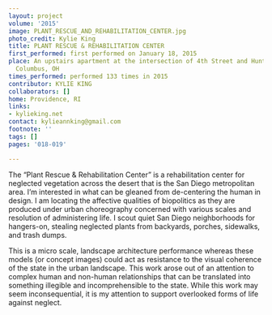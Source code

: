 ```yaml
---
layout: project
volume: '2015'
image: PLANT_RESCUE_AND_REHABILITATION_CENTER.jpg
photo_credit: Kylie King
title: PLANT RESCUE & REHABILITATION CENTER
first_performed: first performed on January 18, 2015
place: An upstairs apartment at the intersection of 4th Street and Hunter Avenue,
  Columbus, OH
times_performed: performed 133 times in 2015
contributor: KYLIE KING
collaborators: []
home: Providence, RI
links:
- kylieking.net
contact: kylieannking@gmail.com
footnote: ''
tags: []
pages: '018-019'

---
```


The “Plant Rescue & Rehabilitation Center” is a rehabilitation center for neglected vegetation across the desert that is the San Diego metropolitan area. I’m interested in what can be gleaned from de-centering the human in design. I am locating the affective qualities of biopolitics as they are produced under urban choreography concerned with various scales and resolution of administering life. I scout quiet San Diego neighborhoods for hangers-on, stealing neglected plants from backyards, porches, sidewalks, and trash dumps.

This is a micro scale, landscape architecture performance whereas these models (or concept images) could act as resistance to the visual coherence of the state in the urban landscape. This work arose out of an attention to complex human and non-human relationships that can be translated into something illegible and incomprehensible to the state. While this work may seem inconsequential, it is my attention to support overlooked forms of life against neglect.
